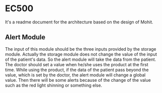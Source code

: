 # EC500
It's a readme document for the architecture based on the design of Mohit.
## Alert Module
The input of this module should be the three inputs provided by the storage module. Actually the storage module does not change the value of
the input of the patient's data. So the alert module will take the data from the patient. The doctor should set a value when he/she uses the 
product at the first time. While using the product, if the data of the patient pass beyond the value, which is set by the doctor, the alert module will change a global value. Then there will be some alerts because of the change of the value such as the red light shinning or something else.
